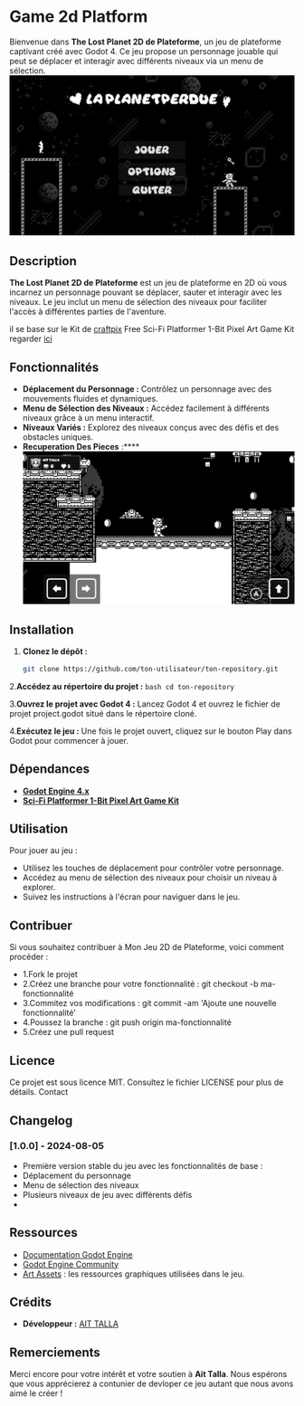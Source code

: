 # Game 2d Platform

Bienvenue dans **The Lost Planet 2D de Plateforme**, un jeu de plateforme captivant créé avec Godot 4. 
Ce jeu propose un personnage jouable qui peut se déplacer et interagir avec différents niveaux via un menu de sélection.
![img](cap.png)
## Description

**The Lost Planet 2D de Plateforme** est un jeu de plateforme en 2D où vous incarnez un personnage pouvant se déplacer, sauter et interagir avec les niveaux. 
Le jeu inclut un menu de sélection des niveaux pour faciliter l'accès à différentes parties de l'aventure.

il se base sur le Kit de [craftpix](https://craftpix.net/freebies/free-sci-fi-platformer-1-bit-pixel-art-game-kit/)
Free Sci-Fi Platformer 1-Bit Pixel Art Game Kit
regarder [ici](https://craftpix.net/freebies/free-sci-fi-platformer-1-bit-pixel-art-game-kit/)

## Fonctionnalités

- **Déplacement du Personnage :** Contrôlez un personnage avec des mouvements fluides et dynamiques.
- **Menu de Sélection des Niveaux :** Accédez facilement à différents niveaux grâce à un menu interactif.
- **Niveaux Variés :** Explorez des niveaux conçus avec des défis et des obstacles uniques.
- **Recuperation Des Pieces** :****
![img](cap1.png)
## Installation

1. **Clonez le dépôt :**
   ```bash
   git clone https://github.com/ton-utilisateur/ton-repository.git
   ```
   
2.**Accédez au répertoire du projet :**
    ```bash
    cd ton-repository ```

3.**Ouvrez le projet avec Godot 4 :**
Lancez Godot 4 et ouvrez le fichier de projet project.godot situé dans le répertoire cloné.

4.**Exécutez le jeu :**
Une fois le projet ouvert, cliquez sur le bouton Play dans Godot pour commencer à jouer.

## Dépendances

- **[Godot Engine 4.x](https://godotengine.org/article/dev-snapshot-godot-4-0-beta-1/)**
- **[Sci-Fi Platformer 1-Bit Pixel Art Game Kit](https://craftpix.net/freebies/free-sci-fi-platformer-1-bit-pixel-art-game-kit/)**

## Utilisation
Pour jouer au jeu :
- Utilisez les touches de déplacement pour contrôler votre personnage.
- Accédez au menu de sélection des niveaux pour choisir un niveau à explorer.
- Suivez les instructions à l'écran pour naviguer dans le jeu.

## Contribuer
Si vous souhaitez contribuer à Mon Jeu 2D de Plateforme, voici comment procéder :
- 1.Fork le projet
- 2.Créez une branche pour votre fonctionnalité : git checkout -b ma-fonctionnalité
- 3.Commitez vos modifications : git commit -am 'Ajoute une nouvelle fonctionnalité'
- 4.Poussez la branche : git push origin ma-fonctionnalité
- 5.Créez une pull request

## Licence
Ce projet est sous licence MIT. Consultez le fichier LICENSE pour plus de détails.
Contact

## Changelog
### [1.0.0] - 2024-08-05
  - Première version stable du jeu avec les fonctionnalités de base :
  - Déplacement du personnage
  - Menu de sélection des niveaux
  - Plusieurs niveaux de jeu avec différents défis
  - 
## Ressources

- [Documentation Godot Engine](https://docs.godotengine.org/en/stable/)
- [Godot Engine Community](https://godotengine.org/community)
- [Art Assets](https://craftpix.net/freebies/free-sci-fi-platformer-1-bit-pixel-art-game-kit/) : les ressources graphiques utilisées dans le jeu.

## Crédits

- **Développeur :** [AIT TALLA]([https://github.com/ton-utilisateur](https://aittalla-corporation.web.app/about))

## Remerciements

Merci encore pour votre intérêt et votre soutien à **Ait Talla**. Nous espérons que vous apprécierez a contunier de devloper ce jeu autant que nous avons aimé le créer !


